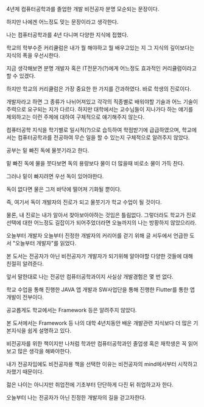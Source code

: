 4년제 컴퓨터공학과를 졸업한 개발 비전공자
분명 모순되는 문장이다.

하지만 나에겐 어느정도 맞는 문장이라고 생각한다.

 

나는 컴퓨터공학과를 4년 다니며 다양한 지식에 접했다.

학교의 학부수준 커리큘럼은 내가 뭘 해야하고 뭘 배우고있는 지 그 지식의 깊이보다는 지식의 폭을 우선시한다.

지금 생각해보면 분명 개발자 혹은 IT전문가(?)에게 어느정도 효과적인 커리큘럼이라고 할 수 있겠다.

하지만 학교의 커리큘럼은 가장 중요한 한 가지를 간과하였다. 바로 학생의 진로이다.

개발자라고 하면 그 종류가 나뉘어져있고 각각의 직종별로 배워야할 기술과 어느 기술이 주력으로 요구되는 지가 다르다. 하지만 대학에서는 교수님들이 지나가다 하는 얘기를 제외하고는 이런 주제에 대하여 구체적으로 얘기해주지 않는다.

컴퓨터공학 지식을 학기별로 일시적(?)으로 습득하여 학점받기에 급급하였으며, 학교에서는 컴퓨터공학과를 전공하여 무슨 일을 할 수 있는지 구체적으로 알려주지 않았다.

 

공부는 밑 빠진 독에 물붓기라고 한다.

밑 빠진 독에 물을 붓다보면 독의 용량보다 물이 더 많을때 비로소 물이 가득 찬다.

그러나 밑이 빠지려면 우선 독이 있어야한다.

독이 없다면 물은 그저 바닥에 떨어져 기화될 뿐이다.

즉, 여기서 독이 개발자의 진로가 되고 물붓기가 학교 수업이 될 것이다.

 

물론, 내 진로는 내가 알아서 찾아보아야하는 것임은 틀림없다. 그렇더라도 학교가 진로선택에 대한 어느정도 길잡이가 되어주었더라면 오늘까지의 나는 방황하지 않았으리라.

 

​오늘부터 개발자
오늘부터 진정한 개발자의 커리어를 걷기 위해 글 서두에서 언급한 도서 "오늘부터 개발자"를 읽었다.

본 도서는 전공자가 아닌 비전공자가 개발자가 되기위해 알아야할 다양한 것들에 대해 친절히 알려준다.

앞서 말한대로 나는 전공만 컴퓨터공학과이지 사실상 개발경험은 몇 번 없다.

학교 수업을 통해 진행한 JAVA 앱 개발과 SW사업단을 통해 진행한 Flutter를 통한 앱 개발이 전부이다.

공교롭게도 학교에서는 Framework 등은 알려주지 않았다.

본 도서에서는 Framework 등 나의 대학 4년치동안 배운 개발관련 지식보다 더 많은 기본지식을 쉽게 설명하고 있다.

비전공자를 위한 책이지만 나처럼 학과만 컴퓨터공학과인 졸업생 혹은 재학생은 꼭 읽어보고 많은 생각을 해봐야한다.

 

내가 전공자임에도 비전공자용 책을 선택한 이유는 비전공자의 mind에서부터 시작하고자했기 때문이다.

젊은 나이는 아니지만 취업전에 기초부터 단단하게 다진 뒤 취업하고자 한다. 

오늘부터 나는 전공자가 아닌 진정한 개발자의 길을 걷고자한다.